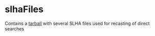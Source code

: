 # slhaFiles

Contains a [tarball](./sms_slha.tar.gz) with several SLHA files used for recasting of direct searches
